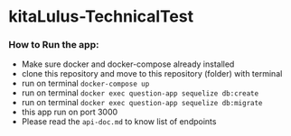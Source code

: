 # kitaLulus-TechnicalTest

### How to Run the app:
- Make sure docker and docker-compose already installed
- clone this repository and move to this repository (folder) with terminal
- run on terminal `docker-compose up`
- run on terminal `docker exec question-app sequelize db:create`
- run on terminal `docker exec question-app sequelize db:migrate`
- this app run on port 3000
- Please read the `api-doc.md` to know list of endpoints

